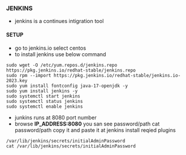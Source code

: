 ### JENKINS
- jenkins is a continues intigration tool
#### SETUP
* go to jenkins.io select centos
* to install jenkins use below command
```jenkins
sudo wget -O /etc/yum.repos.d/jenkins.repo https://pkg.jenkins.io/redhat-stable/jenkins.repo
sudo rpm --import https://pkg.jenkins.io/redhat-stable/jenkins.io-2023.key  
sudo yum install fontconfig java-17-openjdk -y
sudo yum install jenkins -y
sudo systemctl start jenkins
sudo systemctl status jenkins
sudo systemctl enable jenkins
```
* junkins runs at 8080 port number
* browse **IP_ADDRESS:8080** you san see password/path cat password/path copy it and paste it at jenkins install reqied plugins
```jenkins
/var/lib/jenkins/secrets/initialAdminPassword
cat /var/lib/jenkins/secrets/initialAdminPassword
```